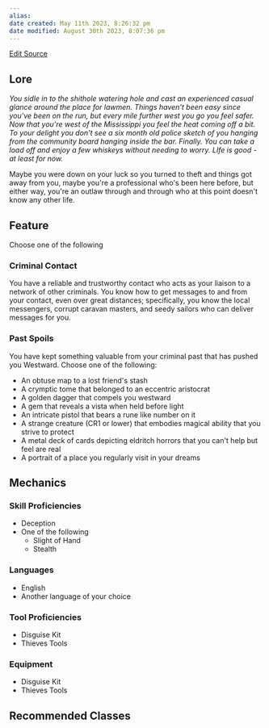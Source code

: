 ```yaml
---
alias: 
date created: May 11th 2023, 8:26:32 pm
date modified: August 30th 2023, 8:07:36 pm
---
```

[Edit Source](https://github.com/bradhaas/TheCompendium-v2/blob/main/Custom%20Backgrounds/The%20Outlaw.md)
## Lore
*You sidle in to the shithole watering hole and cast an experienced casual glance around the place for lawmen. Things haven't been easy since you've been on the run, but every mile further west you go you feel safer. Now that you're west of the Mississippi you feel the heat coming off a bit. To your delight you don't see a six month old police sketch of you hanging from the community board hanging inside the bar. Finally. You can take a load off and enjoy a few whiskeys without needing to worry. LIfe is good - at least for now.*

Maybe you were down on your luck so you turned to theft and things got away from you, maybe you're a professional who's been here before, but either way, you're an outlaw through and through who at this point doesn't know any other life.
## Feature
Choose one of the following
### Criminal Contact
You have a reliable and trustworthy contact who acts as your liaison to a network of other criminals. You know how to get messages to and from your contact, even over great distances; specifically, you know the local messengers, corrupt caravan masters, and seedy sailors who can deliver messages for you.
### Past Spoils
You have kept something valuable from your criminal past that has pushed you Westward. Choose one of the following:
- An obtuse map to a lost friend's stash
- A crymptic tome that belonged to an eccentric aristocrat
- A golden dagger that compels you westward
- A gem that reveals a vista when held before light
- An intricate pistol that bears a rune like number on it
- A strange creature (CR1 or lower) that embodies magical ability that you strive to protect
- A metal deck of cards depicting eldritch horrors that you can't help but feel are real
- A portrait of a place you regularly visit in your dreams

## Mechanics
### Skill Proficiencies
- Deception
- One of the following
	- Slight of Hand
	- Stealth
### Languages
- English
- Another language of your choice
### Tool Proficiencies
- Disguise Kit
- Thieves Tools
### Equipment
- Disguise Kit
- Thieves Tools

## Recommended Classes

